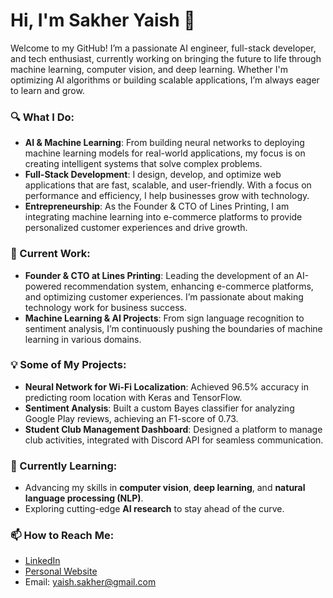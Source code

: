 # Hi, I'm Sakher Yaish 👋

Welcome to my GitHub! I’m a passionate AI engineer, full-stack developer, and tech enthusiast, currently working on bringing the future to life through machine learning, computer vision, and deep learning. Whether I'm optimizing AI algorithms or building scalable applications, I’m always eager to learn and grow.

### 🔍 What I Do:
- **AI & Machine Learning**: From building neural networks to deploying machine learning models for real-world applications, my focus is on creating intelligent systems that solve complex problems.
- **Full-Stack Development**: I design, develop, and optimize web applications that are fast, scalable, and user-friendly. With a focus on performance and efficiency, I help businesses grow with technology.
- **Entrepreneurship**: As the Founder & CTO of Lines Printing, I am integrating machine learning into e-commerce platforms to provide personalized customer experiences and drive growth.

### 🚀 Current Work:
- **Founder & CTO at Lines Printing**: Leading the development of an AI-powered recommendation system, enhancing e-commerce platforms, and optimizing customer experiences. I’m passionate about making technology work for business success.
- **Machine Learning & AI Projects**: From sign language recognition to sentiment analysis, I’m continuously pushing the boundaries of machine learning in various domains.

### 💡 Some of My Projects:
- **Neural Network for Wi-Fi Localization**: Achieved 96.5% accuracy in predicting room location with Keras and TensorFlow.
- **Sentiment Analysis**: Built a custom Bayes classifier for analyzing Google Play reviews, achieving an F1-score of 0.73.
- **Student Club Management Dashboard**: Designed a platform to manage club activities, integrated with Discord API for seamless communication.

### 🌱 Currently Learning:
- Advancing my skills in **computer vision**, **deep learning**, and **natural language processing (NLP)**.
- Exploring cutting-edge **AI research** to stay ahead of the curve.

### 📫 How to Reach Me:
- [LinkedIn](https://linkedin.com/in/sakher-yaish)
- [Personal Website](https://sakheryaish.com)
- Email: [yaish.sakher@gmail.com](mailto:yaish.sakher@gmail.com)
